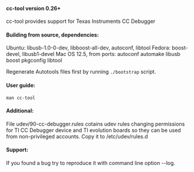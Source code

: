 #### cc-tool version 0.26+
cc-tool provides support for Texas Instruments CC Debugger

#### Building from source, dependencies:
Ubuntu: libusb-1.0-0-dev, libboost-all-dev, autoconf, libtool
Fedora: boost-devel, libusb1-devel
Mac OS 12.5, from ports: autoconf automake libusb boost pkgconfig libtool

Regenerate Autotools files first by running `./bootstrap` script.

#### User guide:
`man cc-tool`

#### Additional:
File udev/90-cc-debugger.rules cotains udev rules changing permissions 
for TI CC Debugger device and TI evolution boards so they can be used 
from non-privileged accounts. Copy it to /etc/udev/rules.d

#### Support:
If you found a bug try to reproduce it with command line option --log.
